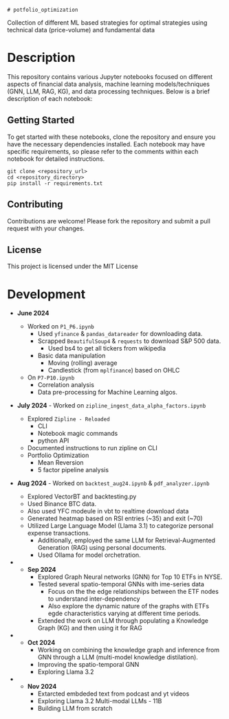     # potfolio_optimization
Collection of different ML based strategies for optimal strategies using technical data (price-volume) and fundamental data

# Description
This repository contains various Jupyter notebooks focused on different aspects of financial data analysis, machine learning models/techniques (GNN, LLM, RAG, KG), and data processing techniques. Below is a brief description of each notebook:

## Getting Started
To get started with these notebooks, clone the repository and ensure you have the necessary dependencies installed. Each notebook may have specific requirements, so please refer to the comments within each notebook for detailed instructions.

```
git clone <repository_url>
cd <repository_directory>
pip install -r requirements.txt
```


## Contributing
Contributions are welcome! Please fork the repository and submit a pull request with your changes.

## License
This project is licensed under the MIT License


# Development
* **June 2024**
    * Worked on `P1_P6.ipynb`
        * Used `yfinance` & `pandas_datareader` for downloading data.
        * Scrapped `BeautifulSoup4` & `requests` to download S&P 500 data.
            * Used bs4 to get all tickers from wikipedia
        * Basic data manipulation
            * Moving (rolling) average
            * Candlestick (from `mplfinance`) based on OHLC
    * On `P7-P10.ipynb`
        * Correlation analysis
        * Data pre-processing for Machine Learning algos. 

* **July 2024** - Worked on `zipline_ingest_data_alpha_factors.ipynb`
    *  Explored `Zipline - Reloaded`
        * CLI
        * Notebook magic commands
        * python API
    * Documented instructions to run zipline on CLI
    * Portfolio Optimization
        * Mean Reversion
        * 5 factor pipeline analysis

* **Aug 2024** - Worked on `backtest_aug24.ipynb` & `pdf_analyzer.ipynb`
    * Explored VectorBT and backtesting.py
    * Used Binance BTC data.
    * Also used YFC modeule in vbt to realtime download data
    * Generated heatmap based on RSI entries (~35) and exit (~70)
    * Utilized Large Language Model (Llama 3.1) to categorize personal expense transactions.
        * Additionally, employed the same LLM for Retrieval-Augmented Generation (RAG) using personal documents.
        * Used Ollama for model orchetration.
 
* * **Sep 2024**
    * Explored Graph Neural networks (GNN) for Top 10 ETFs in NYSE.
    * Tested several spatio-temporal GNNs with ime-series data
        * Focus on the the edge relationships between the ETF nodes to understand inter-dependency
        * Also explore the dynamic nature of the graphs with ETFs egde characteristics varying at different time periods.
    * Extended the work on LLM through populating a Knowledge Graph (KG) and then using it for RAG

* * **Oct 2024**
    * Working on combining the knowledge graph and inference from GNN through a LLM (multi-model knowledge distilation).
    * Improving the spatio-temporal GNN
    * Exploring Llama 3.2
* * **Nov 2024**
    * Extarcted embdeded text from podcast and yt videos
    * Exploring Llama 3.2 Multi-modal LLMs - 11B
    * Building LLM from scratch
